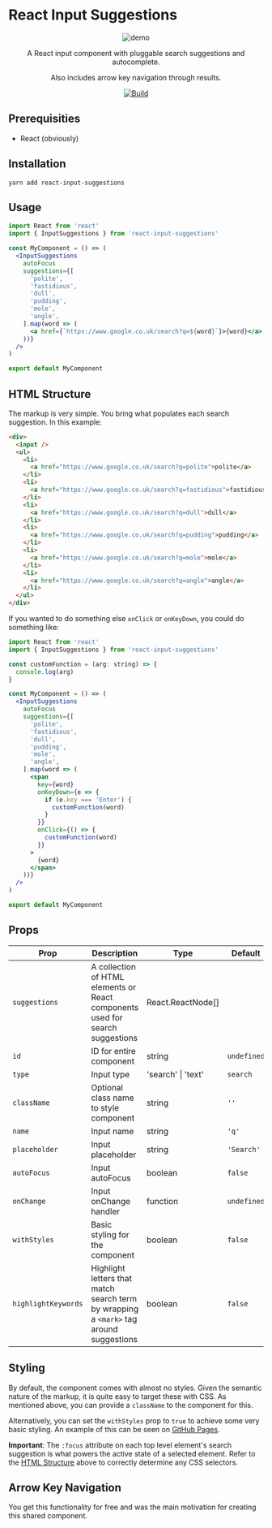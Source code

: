 # React Input Suggestions

<div align="center">
  <img src="https://raw.githubusercontent.com/adhamu/react-input-suggestions/main/demo.png" alt="demo"/>

A React input component with pluggable search suggestions and autocomplete.

Also includes arrow key navigation through results.

[![Build](https://github.com/adhamu/react-input-suggestions/actions/workflows/ci.yml/badge.svg?branch=main)](https://github.com/adhamu/react-search-suggestions/actions)

</div>

## Prerequisities

- React (obviously)

## Installation

```shell
yarn add react-input-suggestions
```

## Usage

```jsx
import React from 'react'
import { InputSuggestions } from 'react-input-suggestions'

const MyComponent = () => (
  <InputSuggestions
    autoFocus
    suggestions={[
      'polite',
      'fastidious',
      'dull',
      'pudding',
      'mole',
      'angle',
    ].map(word => (
      <a href={`https://www.google.co.uk/search?q=${word}`}>{word}</a>
    ))}
  />
)

export default MyComponent
```

## HTML Structure

The markup is very simple. You bring what populates each search suggestion. In this example:

```html
<div>
  <input />
  <ul>
    <li>
      <a href="https://www.google.co.uk/search?q=polite">polite</a>
    </li>
    <li>
      <a href="https://www.google.co.uk/search?q=fastidious">fastidious</a>
    </li>
    <li>
      <a href="https://www.google.co.uk/search?q=dull">dull</a>
    </li>
    <li>
      <a href="https://www.google.co.uk/search?q=pudding">pudding</a>
    </li>
    <li>
      <a href="https://www.google.co.uk/search?q=mole">mole</a>
    </li>
    <li>
      <a href="https://www.google.co.uk/search?q=angle">angle</a>
    </li>
  </ul>
</div>
```

If you wanted to do something else `onClick` or `onKeyDown`, you could do something like:

```jsx
import React from 'react'
import { InputSuggestions } from 'react-input-suggestions'

const customFunction = (arg: string) => {
  console.log(arg)
}

const MyComponent = () => (
  <InputSuggestions
    autoFocus
    suggestions={[
      'polite',
      'fastidious',
      'dull',
      'pudding',
      'mole',
      'angle',
    ].map(word => (
      <span
        key={word}
        onKeyDown={e => {
          if (e.key === 'Enter') {
            customFunction(word)
          }
        }}
        onClick={() => {
          customFunction(word)
        }}
      >
        {word}
      </span>
    ))}
  />
)

export default MyComponent
```

## Props

| Prop                | Description                                                                            | Type               | Default     | Required? |
| ------------------- | -------------------------------------------------------------------------------------- | ------------------ | ----------- | --------- |
| `suggestions`       | A collection of HTML elements or React components used for search suggestions          | React.ReactNode[]  |             | Y         |
| `id`                | ID for entire component                                                                | string             | `undefined` | N         |
| `type`              | Input type                                                                             | 'search' \| 'text' | `search`    | N         |
| `className`         | Optional class name to style component                                                 | string             | `''`        | N         |
| `name`              | Input name                                                                             | string             | `'q'`       | N         |
| `placeholder`       | Input placeholder                                                                      | string             | `'Search'`  | N         |
| `autoFocus`         | Input autoFocus                                                                        | boolean            | `false`     | N         |
| `onChange`          | Input onChange handler                                                                 | function           | `undefined` | N         |
| `withStyles`        | Basic styling for the component                                                        | boolean            | `false`     | N         |
| `highlightKeywords` | Highlight letters that match search term by wrapping a `<mark>` tag around suggestions | boolean            | `false`     | N         |

## Styling

By default, the component comes with almost no styles. Given the semantic nature of the markup, it is quite easy to target these with CSS. As mentioned above, you can provide a `className` to the component for this.

Alternatively, you can set the `withStyles` prop to `true` to achieve some very basic styling. An example of this can be seen on [GitHub Pages](http://adhamu.github.io/react-input-suggestions/).

**Important**: The `:focus` attribute on each top level element's search suggestion is what powers the active state of a selected element. Refer to the [HTML Structure](#html-structure) above to correctly determine any CSS selectors.

## Arrow Key Navigation

You get this functionality for free and was the main motivation for creating this shared component.
